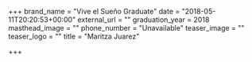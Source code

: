 +++
brand_name = "Vive el Sueño Graduate"
date = "2018-05-11T20:20:53+00:00"
external_url = ""
graduation_year = 2018
masthead_image = ""
phone_number = "Unavailable"
teaser_image = ""
teaser_logo = ""
title = "Maritza Juarez"

+++

